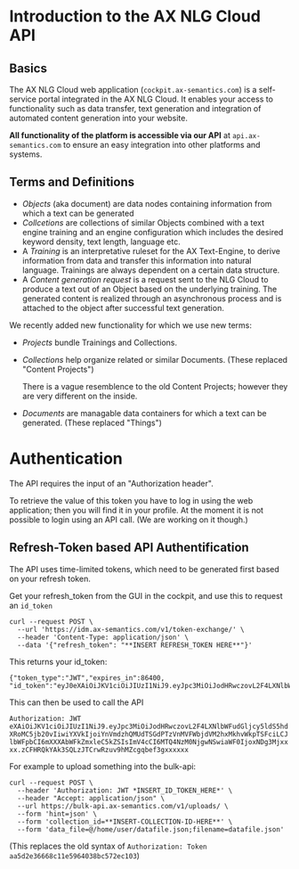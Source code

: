 # Introduction to the AX NLG Cloud API

## Basics
The AX NLG Cloud web application (`cockpit.ax-semantics.com`) is a self-service portal integrated in the AX NLG Cloud. It enables your access to functionality such as data transfer, text generation and integration of automated content generation into your website.

**All functionality of the platform is accessible via our API** at `api.ax-semantics.com` to ensure an easy integration into other platforms and systems.

## Terms and Definitions
* _Objects_ (aka document) are data nodes containing information from which a text can be generated 
* _Collcetions_ are collections of similar Objects combined with a text engine training and an engine configuration which includes the desired keyword density, text length, language etc.
* A _Training_ is an interpretative ruleset for the AX Text-Engine, to derive information from data and transfer this information into natural language. Trainings are always dependent on a certain data structure.
* A _Content generation request_ is a request sent to the NLG Cloud to produce a text out of an Object based on the underlying training. The generated content is realized through an asynchronous process and is attached to the object after successful text generation.

We recently added new functionality for which we use new terms:
* _Projects_ bundle Trainings and Collections.
* _Collections_ help organize related or similar Documents. (These replaced "Content Projects")

  There is a vague resemblence to the old Content Projects; however they are very different on the inside.

* _Documents_ are managable data containers for which a text can be generated.  (These replaced "Things")



# Authentication
The API requires the input of an "Authorization header".

To retrieve the value of this token you have to log in using the web application; then you will find it in your profile. At the moment it is not possible to login using an API call. (We are working on it though.)


## Refresh-Token based API Authentification
The API uses time-limited tokens, which need to be generated first based on your refresh token.

Get your refresh_token from the GUI in the cockpit, and use this to request an `id_token`

```
curl --request POST \
  --url 'https://idm.ax-semantics.com/v1/token-exchange/' \
  --header 'Content-Type: application/json' \
  --data '{"refresh_token": "**INSERT REFRESH_TOKEN HERE**"}'
```

This returns your id_token:
```
{"token_type":"JWT","expires_in":86400, "id_token":"eyJ0eXAiOiJKV1ciOiJIUzI1NiJ9.eyJpc3MiOiJodHRwczovL2F4LXNlbWFudGljcy5ldS5hdXRoMC5jb20vIiwiYXVkIjoiYnVmdzhQMUdTSGdPTzVnMVFWbjdVM2hxMkhvWkpTSFciLCJlbWFpbCI6mXXXAbWFkZmxleC5kZSIsImV4cCI6MTQ4NzM0NjgwNSwiaWF0IjoxNDg3Mjxxxx.zCFHRQkYAk3SQLzJTCrwRzuv9hMZcgqbef3gxxxxxx"}
```

This can then be used to call the API

`Authorization: JWT eXAiOiJKV1ciOiJIUzI1NiJ9.eyJpc3MiOiJodHRwczovL2F4LXNlbWFudGljcy5ldS5hdXRoMC5jb20vIiwiYXVkIjoiYnVmdzhQMUdTSGdPTzVnMVFWbjdVM2hxMkhvWkpTSFciLCJlbWFpbCI6mXXXAbWFkZmxleC5kZSIsImV4cCI6MTQ4NzM0NjgwNSwiaWF0IjoxNDg3Mjxxxx.zCFHRQkYAk3SQLzJTCrwRzuv9hMZcgqbef3gxxxxxx`


For example to upload something into the bulk-api:

```shell
curl --request POST \
  --header 'Authorization: JWT *INSERT_ID_TOKEN_HERE*' \
  --header "Accept: application/json" \
  --url https://bulk-api.ax-semantics.com/v1/uploads/ \
  --form 'hint=json' \
  --form 'collection_id=**INSERT-COLLECTION-ID-HERE**' \
  --form 'data_file=@/home/user/datafile.json;filename=datafile.json'
  ```
  
  
  (This replaces the old syntax of `Authorization: Token aa5d2e36668c11e5964038bc572ec103`)


